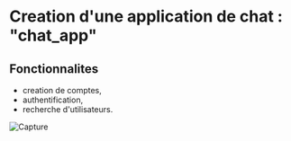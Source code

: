 # Creation d'une application de chat : "chat_app"

## Fonctionnalites 

- creation de comptes,
- authentification, 
- recherche d'utilisateurs.

![Capture](https://user-images.githubusercontent.com/49534121/101246992-955e7f00-370e-11eb-8bf3-70c9e35ea456.PNG)
